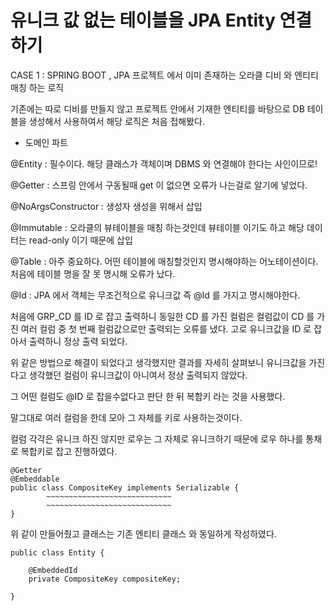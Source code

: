 # 유니크 값 없는 테이블을 JPA Entity 연결하기

CASE 1  : SPRING BOOT ,  JPA  프로젝트 에서 이미 존재하는 오라클 디비 와 엔티티 매칭 하는 로직

기존에는 따로 디비를 만들지 않고 프로젝트 안에서 기재한 엔티티를 바탕으로 DB 테이블을 생성해서 사용하여서 해당 로직은 처음 접해봤다.



* 도메인 파트

@Entity : 필수이다. 해당 클래스가 객체이며 DBMS 와 연결해야 한다는 사인이므로!

@Getter : 스프링 안에서 구동될때 get 이 없으면 오류가 나는걸로 알기에 넣었다.

@NoArgsConstructor : 생성자 생성을 위해서 삽입

@Immutable : 오라클의 뷰테이블을 매칭 하는것인데 뷰테이블 이기도 하고 해당 데이터는 read-only 이기 때문에 삽입

@Table : 아주 중요하다. 어떤 테이블에 매칭할것인지 명시해야하는 어노테이션이다. 처음에 테이블 명을 잘 못 명시해 오류가 났다.

@Id : JPA 에서 객체는 무조건적으로 유니크값 즉 @Id 를 가지고 명시해야한다.

처음에 GRP\_CD 를  ID 로 잡고 출력하니 동일한 CD 를 가진 컬럼은 컬럼값이 CD 를 가진 여러 컬럼 중 첫 번째 컬럼값으로만 출력되는 오류를 냈다. 고로 유니크값을 ID 로 잡아서 출력하니 정상 출력 되었다.



위 같은 방법으로 해결이 되었다고 생각했지만 결과를 자세히 살펴보니 유니크값을 가진다고 생각했던 컬럼이 유니크값이 아니여서 정상 출력되지 않았다.



그 어떤 컬럼도 @ID 로 잡을수없다고 판단 한 뒤 복합키 라는 것을 사용했다.

말그대로 여러 컬럼을 한데 모아 그 자체를 키로 사용하는것이다.

컬럼 각각은 유니크 하진 않지만 로우는 그 자체로 유니크하기 때문에 로우 하나를 통채로 복합키로 잡고 진행하였다.



```
@Getter
@Embeddable
public class CompositeKey implements Serializable {    
        ~~~~~~~~~~~~~~~~~~~~~~~~~~~~
        ~~~~~~~~~~~~~~~~~~~~~~~~~~~~
}
```

위 같이 만들어줬고 클래스는 기존 엔티티 클래스 와 동일하게 작성하였다.



```
public class Entity {

    @EmbeddedId
    private CompositeKey compositeKey;

}
```
